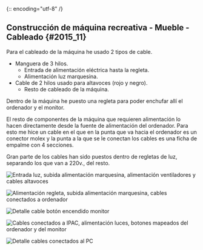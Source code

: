 {:: encoding="utf-8" /}
## Construcción de máquina recreativa - Mueble - Cableado {#2015_11}

Para el cableado de la máquina he usado 2 tipos de cable.

* Manguera de 3 hilos.
  * Entrada de alimentación eléctrica hasta la regleta.
  * Alimentación luz marquesina.
* Cable de 2 hilos usado para altavoces (rojo y negro).
  * Resto de cableado de la máquina.

Dentro de la máquina he puesto una regleta para poder enchufar allí el ordenador y el monitor.

El resto de componentes de la máquina que requieren alimentación  lo hacen directamente desde la fuente de alimentación del ordenador. Para esto me hice un cable en el que en la punta que va hacia el ordenador es un conector molex y la punta a la que se le conectan los cables es una ficha de empalme con 4 secciones.

Gran parte de los cables han sido puestos dentro de regletas de luz, separando los que van a 220v., del resto.

![Entrada luz, subida alimentación marquesina, alimentación ventiladores y cables altavoces](images/recreativa/Mueble_14.jpg "Entrada luz, subida alimentación marquesina, alimentación ventiladores y cables altavoces")

![Alimentación regleta, subida alimentación marquesina, cables conectados a ordenador](images/recreativa/Mueble_15.jpg "Alimentación regleta, subida alimentación marquesina, cables conectados a ordenador")

![Detalle cable botón encendido monitor](images/recreativa/Mueble_16.jpg "Detalle cable botón encendido monitor")

![Cables conectados a IPAC, alimentación luces, botones mapeados del ordenador y del monitor](images/recreativa/Mueble_17.jpg "Cables conectados a IPAC, alimentación luces, botones mapeados del ordenador y del monitor")

![Detalle cables conectados al PC](images/recreativa/Mueble_18.jpg "Detalle cables conectados al PC")
